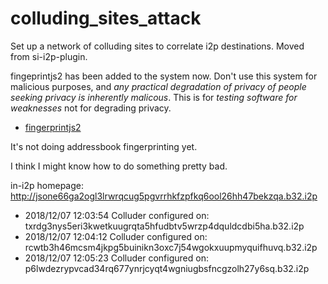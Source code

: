 # colluding_sites_attack

Set up a network of colluding sites to correlate i2p destinations. Moved from
si-i2p-plugin.

fingeprintjs2 has been added to the system now. Don't use this system for
malicious purposes, and *any practical degradation of privacy of people seeking*
*privacy is inherently malicous*. This is for *testing software for weaknesses*
not for degrading privacy.

  * [fingerprintjs2](https://github.com/valve/fingerprintjs2)

It's not doing addressbook fingerprinting yet.

I think I might know how to do something pretty bad.

in-i2p homepage: http://jsone66ga2ogl3lrwrqcug5pgvrrhkfzpfkq6ool26hh47bekzqa.b32.i2p

  * 2018/12/07 12:03:54 Colluder configured on: txrdg3nys5eri3kwetkuugrqta5hfudbtv5wrzp4dquldcdbi5ha.b32.i2p
  * 2018/12/07 12:04:12 Colluder configured on: rcwtb3h46mcsm4jkpg5buinikn3oxc7j54wgokxuupmyquifhuvq.b32.i2p
  * 2018/12/07 12:05:23 Colluder configured on: p6lwdezrypvcad34rq677ynrjcyqt4wgniugbsfncgzolh27y6sq.b32.i2p
